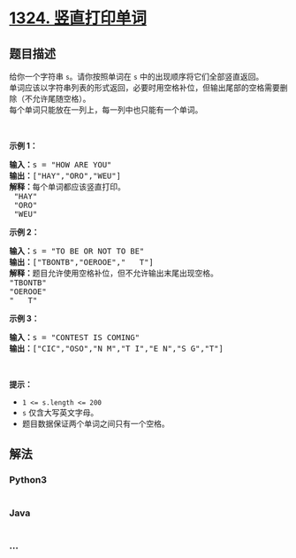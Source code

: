 # [1324. 竖直打印单词](https://leetcode-cn.com/problems/print-words-vertically)

## 题目描述
<!-- 这里写题目描述 -->
<p>给你一个字符串&nbsp;<code>s</code>。请你按照单词在 <code>s</code> 中的出现顺序将它们全部竖直返回。<br>
单词应该以字符串列表的形式返回，必要时用空格补位，但输出尾部的空格需要删除（不允许尾随空格）。<br>
每个单词只能放在一列上，每一列中也只能有一个单词。</p>

<p>&nbsp;</p>

<p><strong>示例 1：</strong></p>

<pre><strong>输入：</strong>s = &quot;HOW ARE YOU&quot;
<strong>输出：</strong>[&quot;HAY&quot;,&quot;ORO&quot;,&quot;WEU&quot;]
<strong>解释：</strong>每个单词都应该竖直打印。 
 &quot;HAY&quot;
&nbsp;&quot;ORO&quot;
&nbsp;&quot;WEU&quot;
</pre>

<p><strong>示例 2：</strong></p>

<pre><strong>输入：</strong>s = &quot;TO BE OR NOT TO BE&quot;
<strong>输出：</strong>[&quot;TBONTB&quot;,&quot;OEROOE&quot;,&quot;   T&quot;]
<strong>解释：</strong>题目允许使用空格补位，但不允许输出末尾出现空格。
&quot;TBONTB&quot;
&quot;OEROOE&quot;
&quot;   T&quot;
</pre>

<p><strong>示例 3：</strong></p>

<pre><strong>输入：</strong>s = &quot;CONTEST IS COMING&quot;
<strong>输出：</strong>[&quot;CIC&quot;,&quot;OSO&quot;,&quot;N M&quot;,&quot;T I&quot;,&quot;E N&quot;,&quot;S G&quot;,&quot;T&quot;]
</pre>

<p>&nbsp;</p>

<p><strong>提示：</strong></p>

<ul>
	<li><code>1 &lt;= s.length &lt;= 200</code></li>
	<li><code>s</code>&nbsp;仅含大写英文字母。</li>
	<li>题目数据保证两个单词之间只有一个空格。</li>
</ul>



## 解法
<!-- 这里可写通用的实现逻辑 -->


### Python3
<!-- 这里可写当前语言的特殊实现逻辑 -->

```python

```

### Java
<!-- 这里可写当前语言的特殊实现逻辑 -->

```java

```

### ...
```

```
